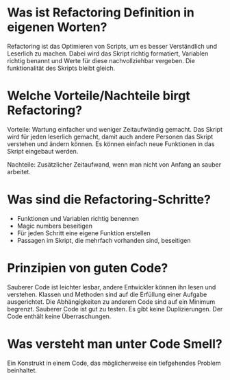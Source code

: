 # Was ist Refactoring Definition in eigenen Worten?

Refactoring ist das Optimieren von Scripts, um es besser Verständlich und Leserlich zu machen. Dabei wird das Skript richtig formatiert, Variablen richtig benannt und Werte für diese nachvollziehbar vergeben. Die funktionalität des Skripts bleibt gleich.

# Welche Vorteile/Nachteile birgt Refactoring?

Vorteile: Wartung einfacher und weniger Zeitaufwändig gemacht. Das Skript wird für jeden leserlich gemacht, damit auch andere Personen das Skript verstehen und ändern können. Es können einfach neue Funktionen in das Skript eingebaut werden.

Nachteile: Zusätzlicher Zeitaufwand, wenn man nicht von Anfang an sauber arbeitet.

# Was sind die Refactoring-Schritte?

-	Funktionen und Variablen richtig benennen 
-	Magic numbers beseitigen
-	Für jeden Schritt eine eigene Funktion erstellen
-	Passagen im Skript, die mehrfach vorhanden sind, beseitigen	

# Prinzipien von guten Code?

Sauberer Code ist leichter lesbar, andere Entwickler können ihn lesen und verstehen. Klassen und Methoden sind auf die Erfüllung einer Aufgabe ausgerichtet. Die Abhängigkeiten zu anderem Code sind auf ein Minimum begrenzt. Sauberer Code ist gut zu testen. Es gibt keine Duplizierungen. Der Code enthält keine Überraschungen.
# Was versteht man unter Code Smell?

Ein Konstrukt in einem Code, das möglicherweise ein tiefgehendes Problem beinhaltet.




